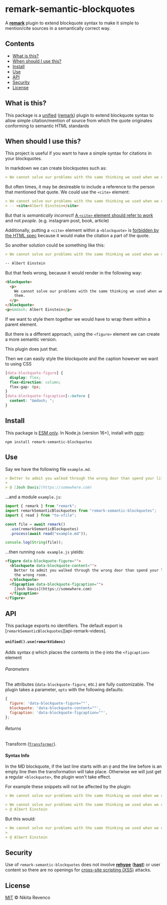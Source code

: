 # remark-semantic-blockquotes

A **[remark][]** plugin to extend blockquote syntax to make it simple to mention/cite sources in a semantically correct way.

## Contents

- [What is this?](#what-is-this)
- [When should I use this?](#when-should-i-use-this)
- [Install](#install)
- [Use](#use)
- [API](#api)
- [Security](#security)
- [License](#license)

## What is this?

This package is a [unified][] ([remark][]) plugin to extend blockquote syntax to allow simple citation/mention of source from which the quote originates conforming to semantic HTML standards

## When should I use this?

This project is useful if you want to have a simple syntax for citations in your blockquotes.

In markdown we can create blockquotes such as:

```md
> We cannot solve our problems with the same thinking we used when we created them.
```

But often times, it may be desireable to include a reference to the person that mentioned that quote.
We could use the `<cite>` element:

```md
> We cannot solve our problems with the same thinking we used when we created them.
> -- <cite>Albert Einstein</cite>
```

But that is _semantically incorrect_! [A `<cite>` element should refer to _work_](https://developer.mozilla.org/en-US/docs/Web/HTML/Element/cite#usage_notes) and not _people_. (e.g. instagram post, book, article)

Additionally, putting a `<cite>` element within a `<blockquote>` is [forbidden by the HTML spec](https://www.w3.org/TR/html5-author/the-blockquote-element.html#the-blockquote-element) because it would make the citation a part of the quote.

So another solution could be something like this:

```md
> We cannot solve our problems with the same thinking we used when we created them.

-- Albert Einstein
```

But that feels wrong, because it would render in the following way:

```html
<blockquote>
  <p>
    We cannot solve our problems with the same thinking we used when we created
    them.
  </p>
</blockquote>
<p>&mdash; Albert Einstein</p>
```

If we want to style them together we would have to wrap them within a parent element.

But there is a different approach, using the `<figure>` element we can create a more semantic version.

This plugin does just that.

Then we can easily style the blockquote and the caption however we want to using CSS

```css
[data-blockquote-figure] {
  display: flex;
  flex-direction: column;
  flex-gap: 8px;
}
[data-blockquote-figcaption]::before {
  content: "&mdash; ";
}
```

## Install

This package is [ESM only][esm]. In Node.js (version 16+), install with [npm][]:

```
npm install remark-semantic-blockquotes
```

## Use

Say we have the following file `example.md`.

```md
> Better to admit you walked through the wrong door than spend your life in the wrong room.
>
> @ [Josh Davis](https://somewhere.com)
```

...and a module `example.js`:

```js
import { remark } from "remark";
import remarkSemanticBlockquotes from "remark-semantic-blockquotes";
import { read } from "to-vfile";

const file = await remark()
  .use(remarkSemanticBlockquotes)
  .process(await read("example.md"));

console.log(String(file));
```

...then running `node example.js` yields:

```html
<figure data-blockquote-figure="">
  <blockquote data-blockquote-content="">
    Better to admit you walked through the wrong door than spend your life in
    the wrong room.
  </blockquote>
  <figcaption data-blockquote-figcaption="">
    [Josh Davis](https://somewhere.com)
  </figcaption>
</figure>
```

## API

This package exports no identifiers. The default export is [`remarkSemanticBlockquotes`][api-remark-videos].

#### `unified().use(remarkVideos)`

Adds syntax `@` which places the contents in the `@` into the `<figcaption>` element

###### Parameters

The attributes (`data-blockquote-figure`, etc.) are fully customizable. The plugin takes a parameter, `opts` with the following defaults:

```js
{
  figure: 'data-blockquote-figure=""',
  blockquote: 'data-blockquote-content=""',
  figcaption: 'data-blockquote-figcaption=""',
};
```

###### Returns

Transform ([`Transformer`][unified-transformer]).

#### Syntax Info

In the MD blockquote, if the last line starts with an `@` and the line before is an empty line then the transformation will take place. Otherwise we will just get a regular `<blockquote>`, the plugin won't take effect.

For example these snippets will not be affected by the plugin:

```md
> We cannot solve our problems with the same thinking we used when we created them.
```

```md
> We cannot solve our problems with the same thinking we used when we created them.
> @ Albert Einstein
```

But this would:

```md
> We cannot solve our problems with the same thinking we used when we created them.
>
> @ Albert Einstein
```

## Security

Use of `remark-semantic-blockquotes` does not involve **[rehype][]** (**[hast][]**) or user
content so there are no openings for [cross-site scripting (XSS)][wiki-xss]
attacks.

## License

[MIT][license] © Nikita Revenco

[npm]: https://docs.npmjs.com/cli/install
[esm]: https://gist.github.com/sindresorhus/a39789f98801d908bbc7ff3ecc99d99c
[license]: license
[hast]: https://github.com/syntax-tree/hast
[rehype]: https://github.com/rehypejs/rehype
[remark]: https://github.com/remarkjs/remark
[unified]: https://github.com/unifiedjs/unified
[unified-transformer]: https://github.com/unifiedjs/unified#transformer
[wiki-xss]: https://en.wikipedia.org/wiki/Cross-site_scripting
[api-remark-unlink]: #unifieduseremarkvideos

